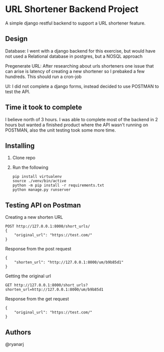 #   URL Shortener Backend Project
    
A simple django restful backend to support a URL shortener feature.


## Design

Database: I went with a django backend for this exercise, but would have not used a 
Relational database in postgres, but a NOSQL approach

Pregenerate URL: After researching about urls shorteners one issue that can arise is latency of creating a new shortener
so I prebaked a few hundreds. This should run a cron-job 

UI: I did not complete a django forms, instead decided to use POSTMAN to test the API.

##  Time it took to complete

I believe north of 3 hours. I was able to complete most of the backend in 2 hours but wanted a finished product 
where the API wasn't running on POSTMAN, also the unit testing took some more time.

##  Installing
    
1.  Clone repo
2.  Run the following
        
        pip install virtualenv
        source ./venv/bin/active
        python -m pip install -r requirements.txt
        python manage.py runserver

##  Testing API on Postman

Creating a new shorten URL

    POST http://127.0.0.1:8000/short_urls/
    {
        "original_url": "https://test.com/"
    }

Response from the post request
    
    {
        "shorten_url": "http://127.0.0.1:8000/um/b9b85d1"
    }

Getting the original url

    GET http://127.0.0.1:8000/short_urls?shorten_url=http://127.0.0.1:8000/um/b9b85d1
    
Response from the get request
    
    {
        "original_url": "https://test.com/"
    }

##  Authors
  
@ryanarj
    